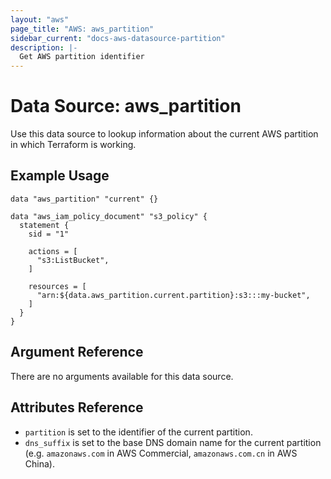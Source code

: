 ```yaml
---
layout: "aws"
page_title: "AWS: aws_partition"
sidebar_current: "docs-aws-datasource-partition"
description: |-
  Get AWS partition identifier
---
```


# Data Source: aws_partition

Use this data source to lookup information about the current AWS partition in
which Terraform is working.

## Example Usage

```hcl
data "aws_partition" "current" {}

data "aws_iam_policy_document" "s3_policy" {
  statement {
    sid = "1"

    actions = [
      "s3:ListBucket",
    ]

    resources = [
      "arn:${data.aws_partition.current.partition}:s3:::my-bucket",
    ]
  }
}
```

## Argument Reference

There are no arguments available for this data source.

## Attributes Reference

* `partition` is set to the identifier of the current partition.
* `dns_suffix` is set to the base DNS domain name for the current partition (e.g. `amazonaws.com` in AWS Commercial, `amazonaws.com.cn` in AWS China).
